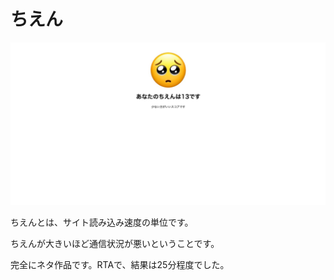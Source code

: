 # ちえん

![ちえん](public/demo.jpg)

ちえんとは、サイト読み込み速度の単位です。

ちえんが大きいほど通信状況が悪いということです。

完全にネタ作品です。RTAで、結果は25分程度でした。
